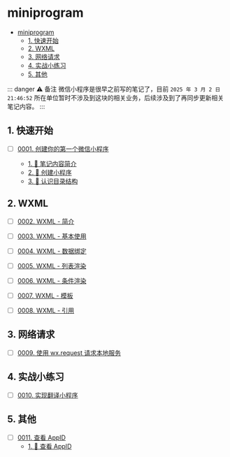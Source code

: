 
# miniprogram

<!-- region:toc -->
- [miniprogram](#miniprogram)
  - [1. 快速开始](#1-快速开始)
  - [2. WXML](#2-wxml)
  - [3. 网络请求](#3-网络请求)
  - [4. 实战小练习](#4-实战小练习)
  - [5. 其他](#5-其他)
<!-- endregion:toc -->

::: danger ⚠️ 备注
微信小程序是很早之前写的笔记了，目前 `2025 年 3 月 2 日 21:46:52` 所在单位暂时不涉及到这块的相关业务，后续涉及到了再同步更新相关笔记内容。
:::

## 1. 快速开始

- [ ] [0001. 创建你的第一个微信小程序](https://github.com/Tdahuyou/TNotes.miniprogram/tree/main/notes/0001.%20%E5%88%9B%E5%BB%BA%E4%BD%A0%E7%9A%84%E7%AC%AC%E4%B8%80%E4%B8%AA%E5%BE%AE%E4%BF%A1%E5%B0%8F%E7%A8%8B%E5%BA%8F/README.md) <!-- [locale](./notes/0001.%20%E5%88%9B%E5%BB%BA%E4%BD%A0%E7%9A%84%E7%AC%AC%E4%B8%80%E4%B8%AA%E5%BE%AE%E4%BF%A1%E5%B0%8F%E7%A8%8B%E5%BA%8F/README.md) -->  
  
  - [1. 📝 笔记内容简介](https://github.com/Tdahuyou/TNotes.miniprogram/tree/main/notes/0001.%20%E5%88%9B%E5%BB%BA%E4%BD%A0%E7%9A%84%E7%AC%AC%E4%B8%80%E4%B8%AA%E5%BE%AE%E4%BF%A1%E5%B0%8F%E7%A8%8B%E5%BA%8F/README.md#1--笔记内容简介)
  - [2. 📒 创建小程序](https://github.com/Tdahuyou/TNotes.miniprogram/tree/main/notes/0001.%20%E5%88%9B%E5%BB%BA%E4%BD%A0%E7%9A%84%E7%AC%AC%E4%B8%80%E4%B8%AA%E5%BE%AE%E4%BF%A1%E5%B0%8F%E7%A8%8B%E5%BA%8F/README.md#2--创建小程序)
  - [3. 📒 认识目录结构](https://github.com/Tdahuyou/TNotes.miniprogram/tree/main/notes/0001.%20%E5%88%9B%E5%BB%BA%E4%BD%A0%E7%9A%84%E7%AC%AC%E4%B8%80%E4%B8%AA%E5%BE%AE%E4%BF%A1%E5%B0%8F%E7%A8%8B%E5%BA%8F/README.md#3--认识目录结构)
  

## 2. WXML

- [ ] [0002. WXML - 简介](https://github.com/Tdahuyou/TNotes.miniprogram/tree/main/notes/0002.%20WXML%20-%20%E7%AE%80%E4%BB%8B/README.md) <!-- [locale](./notes/0002.%20WXML%20-%20%E7%AE%80%E4%BB%8B/README.md) -->  
  
  
  

- [ ] [0003. WXML - 基本使用](https://github.com/Tdahuyou/TNotes.miniprogram/tree/main/notes/0003.%20WXML%20-%20%E5%9F%BA%E6%9C%AC%E4%BD%BF%E7%94%A8/README.md) <!-- [locale](./notes/0003.%20WXML%20-%20%E5%9F%BA%E6%9C%AC%E4%BD%BF%E7%94%A8/README.md) -->  
  
  
  

- [ ] [0004. WXML - 数据绑定](https://github.com/Tdahuyou/TNotes.miniprogram/tree/main/notes/0004.%20WXML%20-%20%E6%95%B0%E6%8D%AE%E7%BB%91%E5%AE%9A/README.md) <!-- [locale](./notes/0004.%20WXML%20-%20%E6%95%B0%E6%8D%AE%E7%BB%91%E5%AE%9A/README.md) -->  
  
  
  

- [ ] [0005. WXML - 列表渲染](https://github.com/Tdahuyou/TNotes.miniprogram/tree/main/notes/0005.%20WXML%20-%20%E5%88%97%E8%A1%A8%E6%B8%B2%E6%9F%93/README.md) <!-- [locale](./notes/0005.%20WXML%20-%20%E5%88%97%E8%A1%A8%E6%B8%B2%E6%9F%93/README.md) -->  
  
  
  

- [ ] [0006. WXML - 条件渲染](https://github.com/Tdahuyou/TNotes.miniprogram/tree/main/notes/0006.%20WXML%20-%20%E6%9D%A1%E4%BB%B6%E6%B8%B2%E6%9F%93/README.md) <!-- [locale](./notes/0006.%20WXML%20-%20%E6%9D%A1%E4%BB%B6%E6%B8%B2%E6%9F%93/README.md) -->  
  
  
  

- [ ] [0007. WXML - 模板](https://github.com/Tdahuyou/TNotes.miniprogram/tree/main/notes/0007.%20WXML%20-%20%E6%A8%A1%E6%9D%BF/README.md) <!-- [locale](./notes/0007.%20WXML%20-%20%E6%A8%A1%E6%9D%BF/README.md) -->  
  
  
  

- [ ] [0008. WXML - 引用](https://github.com/Tdahuyou/TNotes.miniprogram/tree/main/notes/0008.%20WXML%20-%20%E5%BC%95%E7%94%A8/README.md) <!-- [locale](./notes/0008.%20WXML%20-%20%E5%BC%95%E7%94%A8/README.md) -->  
  
  
  

## 3. 网络请求

- [ ] [0009. 使用 wx.request 请求本地服务](https://github.com/Tdahuyou/TNotes.miniprogram/tree/main/notes/0009.%20%E4%BD%BF%E7%94%A8%20wx.request%20%E8%AF%B7%E6%B1%82%E6%9C%AC%E5%9C%B0%E6%9C%8D%E5%8A%A1/README.md) <!-- [locale](./notes/0009.%20%E4%BD%BF%E7%94%A8%20wx.request%20%E8%AF%B7%E6%B1%82%E6%9C%AC%E5%9C%B0%E6%9C%8D%E5%8A%A1/README.md) -->  
  
  
  

## 4. 实战小练习

- [ ] [0010. 实现翻译小程序](https://github.com/Tdahuyou/TNotes.miniprogram/tree/main/notes/0010.%20%E5%AE%9E%E7%8E%B0%E7%BF%BB%E8%AF%91%E5%B0%8F%E7%A8%8B%E5%BA%8F/README.md) <!-- [locale](./notes/0010.%20%E5%AE%9E%E7%8E%B0%E7%BF%BB%E8%AF%91%E5%B0%8F%E7%A8%8B%E5%BA%8F/README.md) -->  
  
  
  

## 5. 其他

- [ ] [0011. 查看 AppID](https://github.com/Tdahuyou/TNotes.miniprogram/tree/main/notes/0011.%20%E6%9F%A5%E7%9C%8B%20AppID/README.md) <!-- [locale](./notes/0011.%20%E6%9F%A5%E7%9C%8B%20AppID/README.md) -->  
  - [1. 📒 查看 AppID](https://github.com/Tdahuyou/TNotes.miniprogram/tree/main/notes/0011.%20%E6%9F%A5%E7%9C%8B%20AppID/README.md#1--查看-appid)
  

